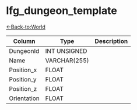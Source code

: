 # lfg_dungeon_template

[<-Back-to:World](database-world.md)

Column | Type | Description
--- | --- | ---
DungeonId | INT UNSIGNED | 
Name | VARCHAR(255) | 
Position_x | FLOAT | 
Position_y | FLOAT | 
Position_z | FLOAT | 
Orientation | FLOAT | 

